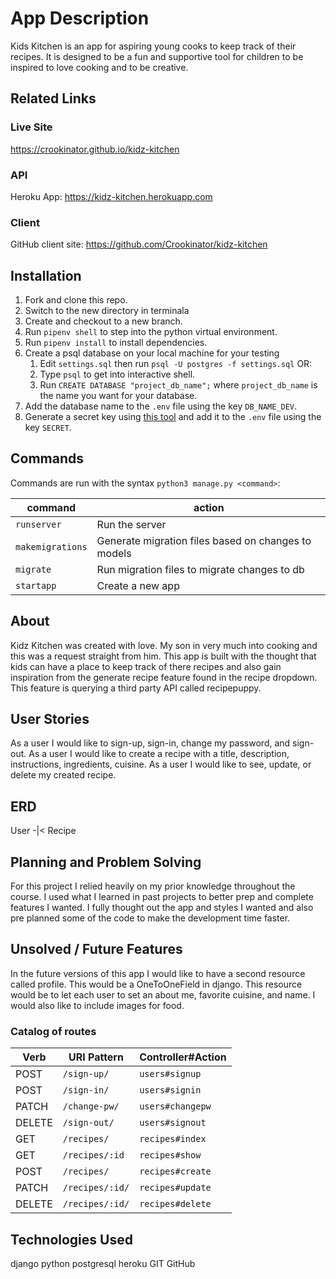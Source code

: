 # App Description

Kids Kitchen is an app for aspiring young cooks to keep track of their recipes. It is designed to be a fun and supportive tool for children to be inspired to love cooking and to be creative.

## Related Links
### Live Site
https://crookinator.github.io/kidz-kitchen

### API
Heroku App: https://kidz-kitchen.herokuapp.com 

### Client
GitHub client site: https://github.com/Crookinator/kidz-kitchen

## Installation

1. Fork and clone this repo.
1. Switch to the new directory in terminala
1. Create and checkout to a new branch.
1. Run `pipenv shell` to step into the python virtual environment.
1. Run `pipenv install` to install dependencies.
2. Create a psql database on your local machine for your testing
    1. Edit `settings.sql` then run `psql -U postgres -f settings.sql`
    OR:
    1. Type `psql` to get into interactive shell.
    2. Run `CREATE DATABASE "project_db_name";` where `project_db_name` is the name you want for your database.
1. Add the database name to the `.env` file using the key `DB_NAME_DEV`.
2. Generate a secret key using [this tool](https://djecrety.ir) and add it to the `.env` file using the key `SECRET`.

## Commands

Commands are run with the syntax `python3 manage.py <command>`:

| command | action |
|---------|--------|
| `runserver`  |  Run the server |
| `makemigrations`  | Generate migration files based on changes to models  |
| `migrate`  | Run migration files to migrate changes to db  |
| `startapp`  | Create a new app  |

## About

Kidz Kitchen was created with love. My son in very much into cooking and this was a request straight from him. This app is built with the thought that kids can have a place to keep track of there recipes and also gain inspiration from the generate recipe feature found in the recipe dropdown. This feature is querying a third party API called recipepuppy.

## User Stories

As a user I would like to sign-up, sign-in, change my password, and sign-out.
As a user I would like to create a recipe with a title, description, instructions, ingredients, cuisine.
As a user I would like to see, update, or delete my created recipe.

## ERD
User -|< Recipe

## Planning and Problem Solving

For this project I relied heavily on my prior knowledge throughout the course. I used what I learned in past projects to better prep and complete features I wanted. I fully thought out the app and styles I wanted and also pre planned some of the code to make the development time faster.

## Unsolved / Future Features

In the future versions of this app I would like to have a second resource called profile. This would be a OneToOneField in django. This resource would be to let each user to set an about me, favorite cuisine, and name. I would also like to include images for food. 

### Catalog of routes

| Verb   | URI Pattern            | Controller#Action |
|--------|------------------------|-------------------|
| POST   | `/sign-up/`             | `users#signup`    |
| POST   | `/sign-in/`             | `users#signin`    |
| PATCH  | `/change-pw/` | `users#changepw`  |
| DELETE | `/sign-out/`        | `users#signout`   |
| GET    | `/recipes/`            | `recipes#index`     |
| GET    | `/recipes/:id`        | `recipes#show`      |
| POST   | `/recipes/`            | `recipes#create`    |
| PATCH  | `/recipes/:id/`        |  `recipes#update`   |
| DELETE | `/recipes/:id/`        | `recipes#delete`    |


## Technologies Used
django
python
postgresql
heroku
GIT
GitHub